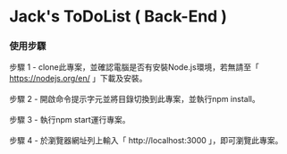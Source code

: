# Jack's ToDoList ( Back-End )
### 使用步驟
步驟 1 - clone此專案，並確認電腦是否有安裝Node.js環境，若無請至「 https://nodejs.org/en/ 」下載及安裝。<br>
<br>
步驟 2 - 開啟命令提示字元並將目錄切換到此專案，並執行npm install。<br>
<br>
步驟 3 - 執行npm start運行專案。<br>
<br>
步驟 4 - 於瀏覽器網址列上輸入「 http://localhost:3000 」，即可瀏覽此專案。<br>
